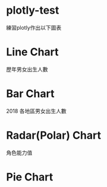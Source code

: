 # plotly-test
練習plotly作出以下圖表
# Line Chart
  歷年男女出生人數
  
# Bar Chart
  2018 各地區男女出生人數

# Radar(Polar) Chart
  角色能力值

# Pie Chart
